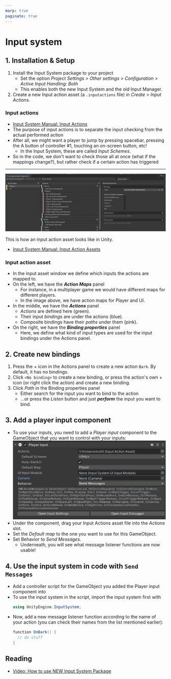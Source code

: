 ```yaml
---
marp: true
paginate: true
---
```

<!-- headingDivider: 3 -->
<!-- class: invert -->

# Input system

## 1. Installation & Setup

1) Install the Input System package to your project
     * Set the option *Project Settings > Other settings > Configuration > Active Input Handling: Both*
    * This enables both the new Input System and the old Input Manager.
2) Create a new Input action asset (a `.inputactions` file) in *Create > Input Actions*.

### Input actions

* [Input System Manual: Input Actions](https://docs.unity3d.com/Packages/com.unity.inputsystem@1.0/manual/Actions.html)
* The purpose of input actions is to separate the input checking from the actual performed action
* After all, we might want a player to jump by pressing spacebar, pressing the A button of controller #1, touching an on-screen button, etc!
  * In the Input System, these are called *Input Schemes*. 
* So in the code, we don't want to check those all at once (what if the mappings change?), but rather check if a certain action has triggered

---

![](imgs/input-actions.png)

This is how an input action asset looks like in Unity.
* [Input System Manual: Input Action Assets](https://docs.unity3d.com/Packages/com.unity.inputsystem@1.0/manual/ActionAssets.html)

### Input action asset

* In the input asset window we define which inputs the actions are mapped to.
* On the left, we have the ***Action Maps*** panel
  * For instance, in a multiplayer game we would have different maps for different players.
  * In the image above, we have action maps for Player and UI.
* In the middle, we have the ***Actions*** panel
  * *Actions* are defined here (green).
  * Their input *bindings* are under the actions (blue).
  * Composite bindings have their *paths* under them (pink).
* On the right, we have the ***Binding properties*** panel
  * Here, we define what kind of input types are used for the input bindings under the Actions panel.

## 2. Create new bindings

1) Press the $+$ icon in the Actions panel to create a new action `Bark`. By default, it has no bindings.
2) Click `<No binding>` to create a new binding, or press the action's own $+$ icon (or right click the action) and create a new binding.
3) Click *Path* in the Binding properties panel
	* Either search for the input you want to bind to the action
	* ...or press the *Listen* button and just ***perform*** the input you want to bind. 

## 3. Add a player input component

* To use your inputs, you need to add a *Player input* component to the GameObject that you want to control with your inputs:
  ![height:250px](imgs/input-component.png)
* Under the component, drag your Input Actions asset file into the *Actions* slot.
* Set the *Default map* to the one you want to use for this GameObject.
* Set Behavior to *Send Messages*.
  * Underneath, you will see what message listener functions are now usable!

## 4. Use the input system in code with `Send Messages`

* Add a controller script for the GameObject you added the Player input component into 
* To use the input system in the script, import the input system first with
  ```c#
  using UnityEngine.InputSystem;
  ```
* Now, add a new message listener function according to the name of your action (you can check their names from the list mentioned earlier):
  ```c#
  function OnBark() {
	// do stuff
  }
  ```

<!-- * See connected devices in *Window > Analysis > Input Debugger*
* If you don't see any devices, restart Unity. -->

## Reading

* [Video: How to use NEW Input System Package](https://www.youtube.com/watch?v=Yjee_e4fICc)